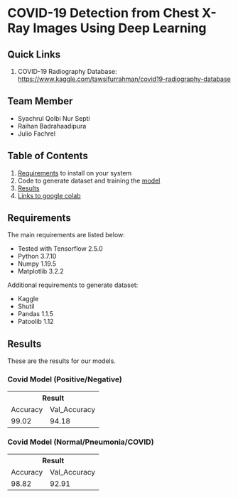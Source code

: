# COVID-19 Detection from Chest X-Ray Images Using Deep Learning

## Quick Links
1. COVID-19 Radiography Database: https://www.kaggle.com/tawsifurrahman/covid19-radiography-database

## Team Member
* Syachrul Qolbi Nur Septi
* Raihan Badrahaadipura
* Julio Fachrel

## Table of Contents
1. [Requirements](#requirements) to install on your system
2. Code to generate dataset and training the [model](model.ipynb)
3. [Results](#results)
4. [Links to google colab](https://colab.research.google.com/drive/18e1Ou3PJxSbzcnGdvakvvoP0LxQ29b8u?usp=sharing)

## Requirements

The main requirements are listed below:

* Tested with Tensorflow 2.5.0
* Python 3.7.10
* Numpy 1.19.5
* Matplotlib 3.2.2

Additional requirements to generate dataset:

* Kaggle
* Shutil
* Pandas 1.1.5
* Patoolib 1.12

## Results
These are the results for our models.

### Covid Model (Positive/Negative)
<div class="tg-wrap"><table class="tg">
  <tr>
    <th class="tg-7btt" colspan="3">Result</th>
  </tr>
  <tr>
    <td class="tg-7btt">Accuracy</td>
    <td class="tg-7btt">Val_Accuracy</td>
  </tr>
  <tr>
    <td class="tg-c3ow">99.02</td>
    <td class="tg-c3ow">94.18</td>
  </tr>
</table></div>

### Covid Model (Normal/Pneumonia/COVID)
<div class="tg-wrap"><table class="tg">
  <tr>
    <th class="tg-7btt" colspan="3">Result</th>
  </tr>
  <tr>
    <td class="tg-7btt">Accuracy</td>
    <td class="tg-7btt">Val_Accuracy</td>
  </tr>
  <tr>
    <td class="tg-c3ow">98.82</td>
    <td class="tg-c3ow">92.91</td>
  </tr>
</table></div>
